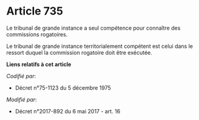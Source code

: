 # Article 735

Le tribunal de grande instance a seul compétence pour connaître des commissions rogatoires.

Le tribunal de grande instance territorialement compétent est celui dans le ressort duquel la commission rogatoire doit être
exécutée.

**Liens relatifs à cet article**

_Codifié par_:

  - Décret n°75-1123 du 5 décembre 1975

_Modifié par_:

  - Décret n°2017-892 du 6 mai 2017 - art. 16
